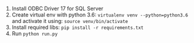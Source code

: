 1. Install ODBC Driver 17 for SQL Server
2. Create virtual env with python 3.6: `virtualenv venv --python=python3.6` and activate it using: `source venv/bin/activate`
3. Install required libs: `pip install -r requirements.txt`
4. Run `python run.py`

